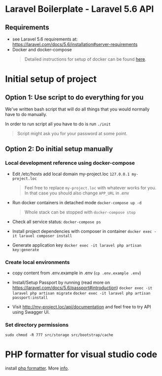 # Laravel Boilerplate - Laravel 5.6 API

## Requirements

- see Laravel 5.6 requirements at: https://laravel.com/docs/5.6/installation#server-requirements
- Docker and docker-compose
  > Detailed instructions for setup of docker can be found [here](https://www.docker.com/community-edition).

# Initial setup of project

## Option 1: Use script to do everything for you

We've written bash script that will do all things that you would normally have to do manually.

In order to run script all you have to do is run `./init`

> Script might ask you for your password at some point.

## Option 2: Do initial setup manually

### Local development reference using docker-compose

- Edit /etc/hosts add local domain my-project.loc
  `127.0.0.1 my-project.loc`

  > Feel free to replace `my-project.loc` with whatever works for you. In that case you should also change `APP_URL` in .env

- Run docker containers in detached mode
  `docker-compose up -d`

  > Whole stack can be stopped with `docker-compose stop`

- Check all service status:
  `docker-compose ps`

- Install project dependencies with composer in container
  `docker exec -it laravel composer install`

- Generate application key
  `docker exec -it laravel php artisan key:generate`

### Create local environments

- copy content from .env.example in .env (`cp .env.example .env`)

- Install/Setup Passport by running (read more on https://laravel.com/docs/5.6/passport#introduction)
  `docker exec -it laravel php artisan migrate`
  `docker exec -it laravel php artisan passport:install`

- Visit http://my-project.loc/api/documentation and feel free to try API using Swagger UI.

### Set directory permissions

`sudo chmod -R 777 src/storage src/bootstrap/cache`

# PHP formatter for visual studio code

install [php formatter](https://marketplace.visualstudio.com/items?itemName=Sophisticode.php-formatter). More [info](https://github.com/Dickurt/vscode-php-formatter/wiki).
